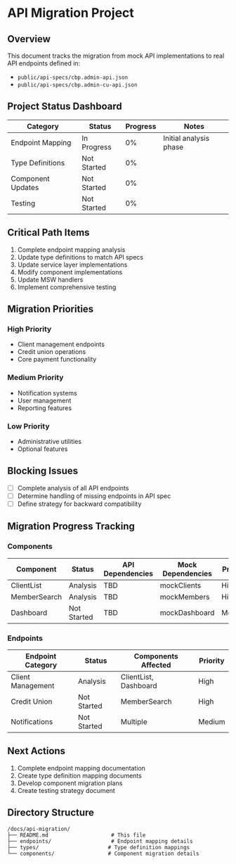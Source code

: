 # API Migration Project

## Overview
This document tracks the migration from mock API implementations to real API endpoints defined in:
- `public/api-specs/cbp.admin-api.json`
- `public/api-specs/cbp.admin-cu-api.json`

## Project Status Dashboard
| Category | Status | Progress | Notes |
|----------|---------|-----------|-------|
| Endpoint Mapping | In Progress | 0% | Initial analysis phase |
| Type Definitions | Not Started | 0% | |
| Component Updates | Not Started | 0% | |
| Testing | Not Started | 0% | |

## Critical Path Items
1. Complete endpoint mapping analysis
2. Update type definitions to match API specs
3. Update service layer implementations
4. Modify component implementations
5. Update MSW handlers
6. Implement comprehensive testing

## Migration Priorities
### High Priority
- Client management endpoints
- Credit union operations
- Core payment functionality

### Medium Priority
- Notification systems
- User management
- Reporting features

### Low Priority
- Administrative utilities
- Optional features

## Blocking Issues
- [ ] Complete analysis of all API endpoints
- [ ] Determine handling of missing endpoints in API spec
- [ ] Define strategy for backward compatibility

## Migration Progress Tracking
### Components
| Component | Status | API Dependencies | Mock Dependencies | Priority |
|-----------|--------|------------------|-------------------|----------|
| ClientList | Analysis | TBD | mockClients | High |
| MemberSearch | Analysis | TBD | mockMembers | High |
| Dashboard | Not Started | TBD | mockDashboard | Medium |

### Endpoints
| Endpoint Category | Status | Components Affected | Priority |
|------------------|--------|-------------------|-----------|
| Client Management | Analysis | ClientList, Dashboard | High |
| Credit Union | Not Started | MemberSearch | High |
| Notifications | Not Started | Multiple | Medium |

## Next Actions
1. Complete endpoint mapping documentation
2. Create type definition mapping documents
3. Develop component migration plans
4. Create testing strategy document

## Directory Structure
```
/docs/api-migration/
├── README.md                    # This file
├── endpoints/                   # Endpoint mapping details
├── types/                      # Type definition mappings
└── components/                 # Component migration details
```
